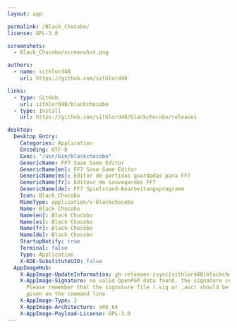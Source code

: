 ```yaml
---
layout: app

permalink: /Black_Chocobo/
license: GPL-3.0

screenshots:
  - Black_Chocobo/screenshot.png

authors:
  - name: sithlord48
    url: https://github.com/sithlord48

links:
  - type: GitHub
    url: sithlord48/blackchocobo
  - type: Install
    url: https://github.com/sithlord48/blackchocobo/releases

desktop:
  Desktop Entry:
    Categories: Application
    Encoding: UTF-8
    Exec: "/usr/bin/blackchocobo"
    GenericName: FF7 Save Game Editor
    GenericName[en]: FF7 Save Game Editor
    GenericName[es]: Editor de partidas guardadas para FF7
    GenericName[fr]: Éditeur de sauvegardes FF7
    GenericName[de]: FF7 Spielstand-Bearbeitungsprogramm
    Icon: Black_Chocobo
    MimeType: application/x-blackchocobo
    Name: Black Chocobo
    Name[en]: Black Chocobo
    Name[es]: Black Chocobo
    Name[fr]: Black Chocobo
    Name[de]: Black Chocobo
    StartupNotify: true
    Terminal: false
    Type: Application
    X-KDE-SubstituteUID: false
  AppImageHub:
    X-AppImage-UpdateInformation: gh-releases-zsync|sithlord48|blackchocobo|continuous|Black_Chocobo*-x86_64.AppImage.zsync
    X-AppImage-Signature: no valid OpenPGP data found. the signature could not be verified.
      Please remember that the signature file (.sig or .asc) should be the first file
      given on the command line.
    X-AppImage-Type: 2
    X-AppImage-Architecture: x86_64
    X-AppImage-Payload-License: GPL-3.0
---
```

